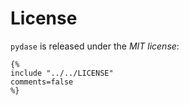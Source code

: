 License
=======
`pydase` is released under the *MIT license*:

```{.license}
{%
include "../../LICENSE"
comments=false
%}
```